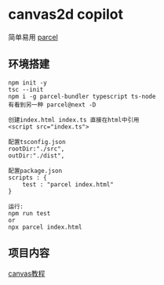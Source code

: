 # canvas2d copilot
简单易用 [parcel](https://github.com/parcel-bundler/parcel)


## 环境搭建
```
npm init -y
tsc --init
npm i -g parcel-bundler typescript ts-node
有看到另一种 parcel@next -D

创建index.html index.ts 直接在html中引用
<script src="index.ts">

配置tsconfig.json
rootDir:"./src",
outDir:"./dist",

配置package.json
scripts : {
    test : "parcel index.html"
}

运行:
npm run test
or
npx parcel index.html
```

## 项目内容
[canvas教程](https://developer.mozilla.org/zh-CN/docs/Web/API/Canvas_API/Tutorial)





